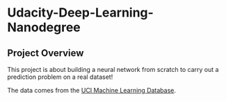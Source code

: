 # Udacity-Deep-Learning-Nanodegree

## Project Overview

This project is about building a neural network from scratch to carry out a prediction problem on a real dataset! 

The data comes from the [UCI Machine Learning Database](https://archive.ics.uci.edu/ml/datasets/Bike+Sharing+Dataset).
